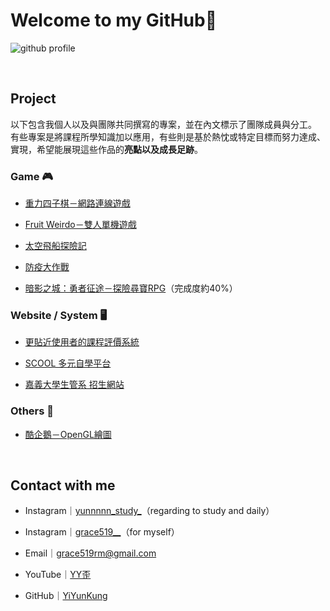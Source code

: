 # Welcome to my GitHub🫧
![github profile](https://github.com/user-attachments/assets/8d1bef75-47c6-4845-a0c2-0e37f488f6b6)

<br>

## Project

以下包含我個人以及與團隊共同撰寫的專案，並在內文標示了團隊成員與分工。<br>
有些專案是將課程所學知識加以應用，有些則是基於熱忱或特定目標而努力達成、實現，希望能展現這些作品的**亮點以及成長足跡**。

### Game 🎮
* [重力四子棋－網路連線遊戲](https://github.com/YiYunKung/Gravity4pieceChessGame)

* [Fruit Weirdo－雙人單機遊戲](https://github.com/YiYunKung/FruitWeirdoGame)

* [太空飛船探險記](https://github.com/YiYunKung/SpacecraftGame)

* [防疫大作戰](https://github.com/YiYunKung/EpidemicPreventionGame)
  
* [暗影之城：勇者征途－探險尋寶RPG](https://github.com/YiYunKung/GroupUnityRPG)（完成度約40%）


### Website / System 🖥️
* [更貼近使用者的課程評價系統](https://github.com/YiYunKung/CourseEvaluationSystem)
  
* [SCOOL 多元自學平台](https://github.com/YiYunKung/OnlineLearningSystem)
  
* [嘉義大學生管系 招生網站](https://github.com/YiYunKung/NCYUTM_AdmissionWebsite)

### Others 🎨
* [酷企鵝－OpenGL繪圖](https://github.com/YiYunKung/BadtzMaruDraw)

<br>

## Contact with me
* Instagram｜[yunnnnn_study_](https://www.instagram.com/yunnnnn_study_)（regarding to study and daily）

* Instagram｜[grace519__](https://www.instagram.com/grace519__)（for myself）
* Email｜grace519rm@gmail.com
* YouTube｜[YY歪](https://www.youtube.com/channel/UCLfTBoFA4limXLm3Mtk9zGA)
* GitHub｜[YiYunKung](https://github.com/YiYunKung)
